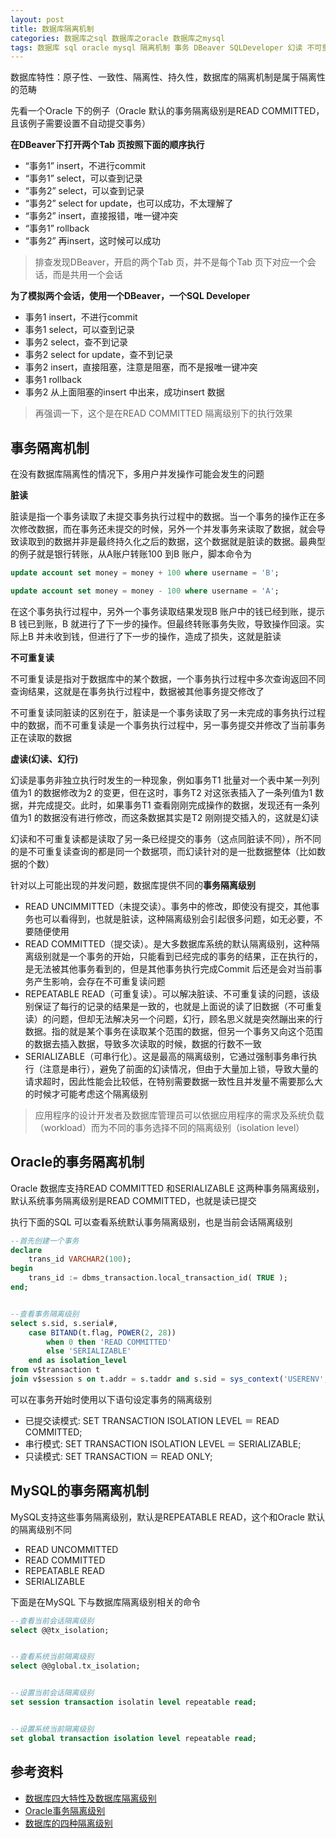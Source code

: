 ```yaml
---
layout: post
title: 数据库隔离机制
categories: 数据库之sql 数据库之oracle 数据库之mysql
tags: 数据库 sql oracle mysql 隔离机制 事务 DBeaver SQLDeveloper 幻读 不可重复读 脏读
---
```


数据库特性：原子性、一致性、隔离性、持久性，数据库的隔离机制是属于隔离性的范畴

先看一个Oracle 下的例子（Oracle 默认的事务隔离级别是READ COMMITTED，且该例子需要设置不自动提交事务）

**在DBeaver下打开两个Tab 页按照下面的顺序执行**

* “事务1” insert，不进行commit
* “事务1” select，可以查到记录
* “事务2” select，可以查到记录
* “事务2” select for update，也可以成功，不太理解了
* “事务2” insert，直接报错，唯一键冲突
* “事务1” rollback
* “事务2” 再insert，这时候可以成功

>排查发现DBeaver，开启的两个Tab 页，并不是每个Tab 页下对应一个会话，而是共用一个会话

**为了模拟两个会话，使用一个DBeaver，一个SQL Developer**

* 事务1 insert，不进行commit
* 事务1 select，可以查到记录
* 事务2 select，查不到记录
* 事务2 select for update，查不到记录
* 事务2 insert，直接阻塞，注意是阻塞，而不是报唯一键冲突
* 事务1 rollback
* 事务2 从上面阻塞的insert 中出来，成功insert 数据

>再强调一下，这个是在READ COMMITTED 隔离级别下的执行效果

## 事务隔离机制

在没有数据库隔离性的情况下，多用户并发操作可能会发生的问题

**脏读**

脏读是指一个事务读取了未提交事务执行过程中的数据。当一个事务的操作正在多次修改数据，而在事务还未提交的时候，另外一个并发事务来读取了数据，就会导致读取到的数据并非是最终持久化之后的数据，这个数据就是脏读的数据。最典型的例子就是银行转账，从A账户转账100 到B 账户，脚本命令为

```sql
update account set money = money + 100 where username = 'B';

update account set money = money - 100 where username = 'A';
```

在这个事务执行过程中，另外一个事务读取结果发现B 账户中的钱已经到账，提示B 钱已到账，B 就进行了下一步的操作。但最终转账事务失败，导致操作回滚。实际上B 并未收到钱，但进行了下一步的操作，造成了损失，这就是脏读

**不可重复读**

不可重复读是指对于数据库中的某个数据，一个事务执行过程中多次查询返回不同查询结果，这就是在事务执行过程中，数据被其他事务提交修改了

不可重复读同脏读的区别在于，脏读是一个事务读取了另一未完成的事务执行过程中的数据，而不可重复读是一个事务执行过程中，另一事务提交并修改了当前事务正在读取的数据

**虚读(幻读、幻行)**

幻读是事务非独立执行时发生的一种现象，例如事务T1 批量对一个表中某一列列值为1 的数据修改为2 的变更，但在这时，事务T2 对这张表插入了一条列值为1 数据，并完成提交。此时，如果事务T1 查看刚刚完成操作的数据，发现还有一条列值为1 的数据没有进行修改，而这条数据其实是T2 刚刚提交插入的，这就是幻读

幻读和不可重复读都是读取了另一条已经提交的事务（这点同脏读不同），所不同的是不可重复读查询的都是同一个数据项，而幻读针对的是一批数据整体（比如数据的个数）

针对以上可能出现的并发问题，数据库提供不同的**事务隔离级别**

* READ UNCIMMITTED（未提交读）。事务中的修改，即使没有提交，其他事务也可以看得到，也就是脏读，这种隔离级别会引起很多问题，如无必要，不要随便使用
* READ COMMITTED（提交读）。是大多数据库系统的默认隔离级别，这种隔离级别就是一个事务的开始，只能看到已经完成的事务的结果，正在执行的，是无法被其他事务看到的，但是其他事务执行完成Commit 后还是会对当前事务产生影响，会存在不可重复读问题
* REPEATABLE READ（可重复读）。可以解决脏读、不可重复读的问题，该级别保证了每行的记录的结果是一致的，也就是上面说的读了旧数据（不可重复读）的问题，但却无法解决另一个问题，幻行，顾名思义就是突然蹦出来的行数据。指的就是某个事务在读取某个范围的数据，但另一个事务又向这个范围的数据去插入数据，导致多次读取的时候，数据的行数不一致
* SERIALIZABLE（可串行化）。这是最高的隔离级别，它通过强制事务串行执行（注意是串行），避免了前面的幻读情况，但由于大量加上锁，导致大量的请求超时，因此性能会比较低，在特别需要数据一致性且并发量不需要那么大的时候才可能考虑这个隔离级别

>应用程序的设计开发者及数据库管理员可以依据应用程序的需求及系统负载（workload）而为不同的事务选择不同的隔离级别（isolation level）

## Oracle的事务隔离机制

Oracle 数据库支持READ COMMITTED 和SERIALIZABLE 这两种事务隔离级别，默认系统事务隔离级别是READ COMMITTED，也就是读已提交

执行下面的SQL 可以查看系统默认事务隔离级别，也是当前会话隔离级别

```sql
--首先创建一个事务
declare
    trans_id VARCHAR2(100);
begin
    trans_id := dbms_transaction.local_transaction_id( TRUE );
end;


--查看事务隔离级别
select s.sid, s.serial#,
    case BITAND(t.flag, POWER(2, 28))
        when 0 then 'READ COMMITTED'
        else 'SERIALIZABLE'
    end as isolation_level
from v$transaction t
join v$session s on t.addr = s.taddr and s.sid = sys_context('USERENV', 'SID');
```

可以在事务开始时使用以下语句设定事务的隔离级别

* 已提交读模式: SET TRANSACTION ISOLATION LEVEL ＝ READ COMMITTED;
* 串行模式: SET TRANSACTION ISOLATION LEVEL ＝ SERIALIZABLE;
* 只读模式: SET TRANSACTION ＝ READ ONLY;

## MySQL的事务隔离机制

MySQL支持这些事务隔离级别，默认是REPEATABLE READ，这个和Oracle 默认的隔离级别不同

* READ UNCOMMITTED
* READ COMMITTED
* REPEATABLE READ
* SERIALIZABLE

下面是在MySQL 下与数据库隔离级别相关的命令

```sql
--查看当前会话隔离级别
select @@tx_isolation;


--查看系统当前隔离级别
select @@global.tx_isolation;


--设置当前会话隔离级别
set session transaction isolatin level repeatable read;


--设置系统当前隔离级别
set global transaction isolation level repeatable read;
```

## 参考资料

* [数据库四大特性及数据库隔离级别](https://blog.csdn.net/sinat_35322593/article/details/81040479)
* [Oracle事务隔离级别](https://blog.csdn.net/leozhou13/article/details/50449965)
* [数据库的四种隔离级别](https://www.cnblogs.com/s-b-b/p/5845096.html)